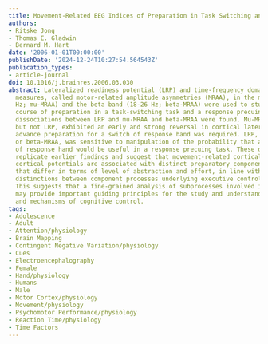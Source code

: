 ```yaml
---
title: Movement-Related EEG Indices of Preparation in Task Switching and Motor Control
authors:
- Ritske Jong
- Thomas E. Gladwin
- Bernard M. Hart
date: '2006-01-01T00:00:00'
publishDate: '2024-12-24T10:27:54.564543Z'
publication_types:
- article-journal
doi: 10.1016/j.brainres.2006.03.030
abstract: Lateralized readiness potential (LRP) and time-frequency domain LRP-type
  measures, called motor-related amplitude asymmetries (MRAA), in the mu band (9-13
  Hz; mu-MRAA) and the beta band (18-26 Hz; beta-MRAA) were used to study the time
  course of preparation in a task-switching task and a response precuing task. Several
  dissociations between LRP and mu-MRAA and beta-MRAA were found. Mu-MRAA and beta-MRAA,
  but not LRP, exhibited an early and strong reversal in cortical lateralization when
  advance preparation for a switch of response hand was required. LRP, but not mu-MRAA
  or beta-MRAA, was sensitive to manipulation of the probability that advance preparation
  of response hand would be useful in a response precuing task. These dissociations
  replicate earlier findings and suggest that movement-related cortical rhythms and
  cortical potentials are associated with distinct preparatory component processes
  that differ in terms of level of abstraction and effort, in line with similar functional
  distinctions between component processes underlying executive control in task switching.
  This suggests that a fine-grained analysis of subprocesses involved in motor control
  may provide important guiding principles for the study and understanding of levels
  and mechanisms of cognitive control.
tags:
- Adolescence
- Adult
- Attention/physiology
- Brain Mapping
- Contingent Negative Variation/physiology
- Cues
- Electroencephalography
- Female
- Hand/physiology
- Humans
- Male
- Motor Cortex/physiology
- Movement/physiology
- Psychomotor Performance/physiology
- Reaction Time/physiology
- Time Factors
---
```


